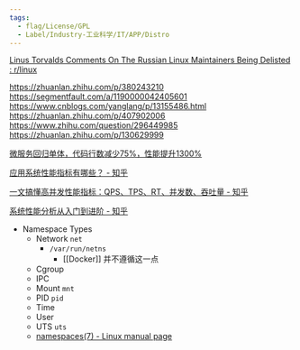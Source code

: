 ```yaml
---
tags:
  - flag/License/GPL
  - Label/Industry-工业科学/IT/APP/Distro
---
```


[Linus Torvalds Comments On The Russian Linux Maintainers Being Delisted : r/linux](https://www.reddit.com/r/linux/comments/1gassic/linus_torvalds_comments_on_the_russian_linux/)

https://zhuanlan.zhihu.com/p/380243210
https://segmentfault.com/a/1190000042405601
https://www.cnblogs.com/yanglang/p/13155486.html
https://zhuanlan.zhihu.com/p/407902006
https://www.zhihu.com/question/296449985
https://zhuanlan.zhihu.com/p/130629999

[微服务回归单体，代码行数减少75%，性能提升1300%](https://mp.weixin.qq.com/s/dOroy7XZk4SWFcl2PZtzzw)

[应用系统性能指标有哪些？ - 知乎](https://zhuanlan.zhihu.com/p/343408130)

[一文搞懂高并发性能指标：QPS、TPS、RT、并发数、吞吐量 - 知乎](https://zhuanlan.zhihu.com/p/337708438)

[系统性能分析从入门到进阶 - 知乎](https://zhuanlan.zhihu.com/p/489774925)

- Namespace Types
    - Network `net`
        - `/var/run/netns`
            - [[Docker]] 并不遵循这一点
    - Cgroup
    - IPC
    - Mount `mnt`
    - PID `pid`
    - Time
    - User
    - UTS `uts`
    - [namespaces(7) - Linux manual page](https://man7.org/linux/man-pages/man7/namespaces.7.html)
